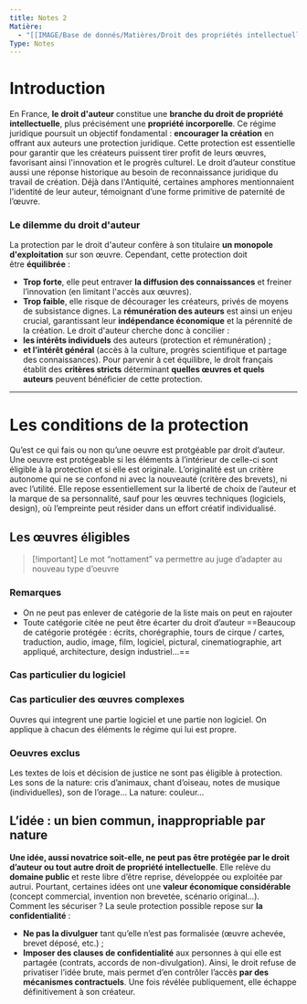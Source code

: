 ```yaml
---
title: Notes 2
Matière:
  - "[[IMAGE/Base de donnés/Matières/Droit des propriétés intellectuelles/Droit des propriétés intellectuelles\\|Droit des propriétés intellectuelles]]"
Type: Notes
---
```

# Introduction
En France, **le droit d'auteur** constitue une **branche du droit de propriété intellectuelle**, plus précisément une **propriété incorporelle**. Ce régime juridique poursuit un objectif fondamental : **encourager la création** en offrant aux auteurs une protection juridique. Cette protection est essentielle pour garantir que les créateurs puissent tirer profit de leurs œuvres, favorisant ainsi l'innovation et le progrès culturel.
Le droit d’auteur constitue aussi une réponse historique au besoin de reconnaissance juridique du travail de création. Déjà dans l'Antiquité, certaines amphores mentionnaient l'identité de leur auteur, témoignant d’une forme primitive de paternité de l’œuvre.
### **Le dilemme du droit d'auteur**
La protection par le droit d'auteur confère à son titulaire **un monopole d'exploitation** sur son œuvre. Cependant, cette protection doit être **équilibrée** :
- **Trop forte**, elle peut entraver **la diffusion des connaissances** et freiner l’innovation (en limitant l'accès aux œuvres).
- **Trop faible**, elle risque de décourager les créateurs, privés de moyens de subsistance dignes.
La **rémunération des auteurs** est ainsi un enjeu crucial, garantissant leur **indépendance économique** et la pérennité de la création.
Le droit d'auteur cherche donc à concilier :
- **les intérêts individuels** des auteurs (protection et rémunération) ;
- **et l’intérêt général** (accès à la culture, progrès scientifique et partage des connaissances).
Pour parvenir à cet équilibre, le droit français établit des **critères stricts** déterminant **quelles œuvres et quels auteurs** peuvent bénéficier de cette protection.
---
# Les conditions de la protection
Qu’est ce qui fais ou non qu’une oeuvre est protgéable par droit d’auteur.
Une oeuvre est protégeable si les éléments à l’intérieur de celle-ci sont éligible à la protection et si elle est originale.
L’originalité est un critère autonome qui ne se confond ni avec la nouveauté (critère des brevets), ni avec l’utilité. Elle repose essentiellement sur la liberté de choix de l’auteur et la marque de sa personnalité, sauf pour les œuvres techniques (logiciels, design), où l’empreinte peut résider dans un effort créatif individualisé.
## Les œuvres éligibles

> [!important] Le mot “nottament” va permettre au juge d’adapter au nouveau type d’oeuvre
### Remarques
- On ne peut pas enlever de catégorie de la liste mais on peut en rajouter
- Toute catégorie citée ne peut être écarter du droit d’auteur
==Beaucoup de catégorie protégée : écrits, chorégraphie, tours de cirque / cartes, traduction, audio, image, film, logiciel, pictural, cinematiographie, art appliqué, architecture, design industriel…==
### Cas particulier du logiciel
### Cas particulier des œuvres complexes
Ouvres qui integrent une partie logiciel et une partie non logiciel. On applique à chacun des éléments le régime qui lui est propre.
### Oeuvres exclus
Les textes de lois et décision de justice ne sont pas éligible à protection.
Les sons de la nature: cris d’animaux, chant d’oiseau, notes de musique (individuelles), son de l’orage…
La nature: couleur…
## **L’idée : un bien commun, inappropriable par nature**
  
**Une idée, aussi novatrice soit-elle, ne peut pas être protégée par le droit d’auteur ou tout autre droit de propriété intellectuelle**. Elle relève du **domaine public** et reste libre d’être reprise, développée ou exploitée par autrui.
Pourtant, certaines idées ont une **valeur économique considérable** (concept commercial, invention non brevetée, scénario original…). Comment les sécuriser ? La seule protection possible repose sur **la confidentialité** :
- **Ne pas la divulguer** tant qu’elle n’est pas formalisée (œuvre achevée, brevet déposé, etc.) ;
- **Imposer des clauses de confidentialité** aux personnes à qui elle est partagée (contrats, accords de non-divulgation).
Ainsi, le droit refuse de privatiser l’idée brute, mais permet d’en contrôler l’accès **par des mécanismes contractuels**. Une fois révélée publiquement, elle échappe définitivement à son créateur.